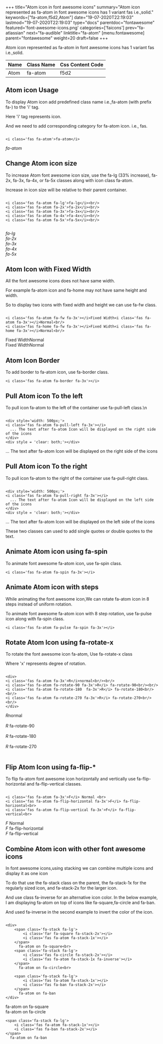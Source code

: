 +++
title="Atom icon in font awesome icons"
summary="Atom icon represented as fa-atom in font awesome icons has 1 variant fas i.e.,solid."
keywords=["fa-atom,f5d2,Atom"]
date="19-07-2020T22:19:03"
lastmod="19-07-2020T22:19:03"
type="docs"
parentdoc="fontawesome"
featured='font-awesome-icons.png'
categories=['faicons']
prev="fa-atlassian"
next="fa-audible"
linktitle="fa-atom"
[menu.fontawesome]
parent="fontawesome"
weight=20
draft=false
+++


Atom icon represented as fa-atom in font awesome icons has 1 variant fas i.e.,solid.

<div class='table-responsive'><table class='table'><thead><tr><th>Name</th><th>Class Name</th><th>Css Content Code</th></tr></thead><tbody><tr><td>Atom</td><td>fa-atom</td><td>f5d2</td></tr></tbody></table></div>



## Atom icon Usage

To display Atom icon add predefined class name i.e.,fa-atom (with prefix fa-) to the 'i' tag.

Here 'i' tag represents icon.

And we need to add corresponding category for fa-atom icon. i.e., fas.


```

<i class='fas fa-atom'>fa-atom</i>
```

<i class='fas fa-atom'>fa-atom</i>




## Change Atom icon size
To increase Atom font awesome icon size, use the fa-lg (33% increase), fa-2x, fa-3x, fa-4x, or fa-5x classes along with icon class fa-atom.

Increase in icon size will be relative to their parent container. 

```

<i class='fas fa-atom fa-lg'>fa-lg</i><br/>
<i class='fas fa-atom fa-2x'>fa-2x</i><br/>
<i class='fas fa-atom fa-3x'>fa-3x</i><br/>
<i class='fas fa-atom fa-4x'>fa-4x</i><br/>
<i class='fas fa-atom fa-5x'>fa-5x</i><br/>
            
```

<i class='fas fa-atom fa-lg'>fa-lg</i><br/>
<i class='fas fa-atom fa-2x'>fa-2x</i><br/>
<i class='fas fa-atom fa-3x'>fa-3x</i><br/>
<i class='fas fa-atom fa-4x'>fa-4x</i><br/>
<i class='fas fa-atom fa-5x'>fa-5x</i><br/>
            



## Atom Icon with Fixed Width 

All the font awesome icons does not have same width.

For example fa-atom icon and fa-home may not have same height and width.

So to display two icons with fixed width and height we can use fa-fw class.


```

<i class='fas fa-atom fa-fw fa-3x'></i>Fixed Width<i class='fas fa-atom fa-3x'></i>Normal<br/>
<i class='fas fa-home fa-fw fa-3x'></i>Fixed Width<i class='fas fa-home fa-3x'></i>Normal<br/>
```

<i class='fas fa-atom fa-fw fa-3x'></i>Fixed Width<i class='fas fa-atom fa-3x'></i>Normal<br/>
<i class='fas fa-home fa-fw fa-3x'></i>Fixed Width<i class='fas fa-home fa-3x'></i>Normal<br/>



## Atom Icon Border 

To add border to fa-atom icon, use fa-border class.


```
<i class='fas fa-atom fa-border fa-3x'></i>

```
<i class='fas fa-atom fa-border fa-3x'></i>





## Pull Atom icon To the left

To pull icon fa-atom to the left of the container use fa-pull-left class.\n

```

<div style='width: 500px;'>
<i class='fas fa-atom fa-pull-left fa-3x'></i>
  ... The text after fa-atom Icon will be displayed on the right side of the icons
</div>
<div style = 'clear: both;'></div>
```

<div style='width: 500px;'>
<i class='fas fa-atom fa-pull-left fa-3x'></i>
  ... The text after fa-atom Icon will be displayed on the right side of the icons
</div>
<div style = 'clear: both;'></div>




## Pull Atom icon To the right
To pull icon fa-atom to the right of the container use fa-pull-right class.

```

<div style='width: 500px;'>
<i class='fas fa-atom fa-pull-right fa-3x'></i>
  ... The text after fa-atom Icon will be displayed on the left side of the icons
</div>
<div style = 'clear: both;'></div>
```

<div style='width: 500px;'>
<i class='fas fa-atom fa-pull-right fa-3x'></i>
  ... The text after fa-atom Icon will be displayed on the left side of the icons
</div>
<div style = 'clear: both;'></div>

These two classes can used to add single quotes or double quotes to the text.


## Animate Atom icon using fa-spin
To animate font awesome fa-atom icon, use fa-spin class.

```
<i class='fas fa-atom fa-spin fa-3x'></i>
```
<i class='fas fa-atom fa-spin fa-3x'></i>




## Animate Atom icon with steps
While animating the font awesome icon,We can rotate fa-atom icon in 8 steps instead of uniform rotation.

To animate font awesome fa-atom icon with 8 step rotation, use fa-pulse icon along with fa-spin class.


```
<i class='fas fa-atom fa-pulse fa-spin fa-3x'></i>

```
<i class='fas fa-atom fa-pulse fa-spin fa-3x'></i>





## Rotate Atom Icon using fa-rotate-x
To rotate the font awesome icon fa-atom, Use fa-rotate-x class

Where 'x' represents degree of rotation.


```

<div>
<i class='fas fa-atom fa-3x'>R</i>normal<br/><br/>
<i class='fas fa-atom fa-rotate-90 fa-3x'>R</i> fa-rotate-90<br/><br/> 
<i class='fas fa-atom fa-rotate-180  fa-3x'>R</i> fa-rotate-180<br/><br/> 
<i class='fas fa-atom fa-rotate-270 fa-3x'>R</i> fa-rotate-270<br/><br/>
</div>
```

<div>
<i class='fas fa-atom fa-3x'>R</i>normal<br/><br/>
<i class='fas fa-atom fa-rotate-90 fa-3x'>R</i> fa-rotate-90<br/><br/> 
<i class='fas fa-atom fa-rotate-180  fa-3x'>R</i> fa-rotate-180<br/><br/> 
<i class='fas fa-atom fa-rotate-270 fa-3x'>R</i> fa-rotate-270<br/><br/>
</div>




## Flip Atom Icon using fa-flip-*
To flip fa-atom font awesome icon horizontally and vertically use fa-flip-horizontal and fa-flip-vertical classes. 

```

<i class='fas fa-atom fa-3x'>F</i> Normal <br>
<i class='fas fa-atom fa-flip-horizontal fa-3x'>F</i> fa-flip-horizontal<br>
<i class='fas fa-atom fa-flip-vertical fa-3x'>F</i> fa-flip-vertical<br>
```

<i class='fas fa-atom fa-3x'>F</i> Normal <br>
<i class='fas fa-atom fa-flip-horizontal fa-3x'>F</i> fa-flip-horizontal<br>
<i class='fas fa-atom fa-flip-vertical fa-3x'>F</i> fa-flip-vertical<br>




## Combine Atom icon with other font awesome icons
In font awesome icons,using stacking we can combine multiple icons and display it as one icon 

To do that use the fa-stack class on the parent, the fa-stack-1x for the regularly sized icon, and fa-stack-2x for the larger icon.

And use class fa-inverse for an alternative icon color. 
In the below example, I am displaying fa-atom on top of icons like fa-square,fa-circle and fa-ban.

And used fa-inverse in the second example to invert the color of the icon.

```

<div>
    <span class='fa-stack fa-lg'>
        <i class='far fa-square fa-stack-2x'></i>
        <i class='fas fa-atom fa-stack-1x'></i>
    </span>
      fa-atom on fa-square<br>
    <span class='fa-stack fa-lg'>
        <i class='fas fa-circle fa-stack-2x'></i>
        <i class='fas fa-atom fa-stack-1x fa-inverse'></i>
    </span>
      fa-atom on fa-circle<br>

    <span class='fa-stack fa-lg'>
        <i class='fas fa-atom fa-stack-1x'></i>
        <i class='fas fa-ban fa-stack-2x'></i>
    </span>
      fa-atom on fa-ban
</div>
```

<div>
    <span class='fa-stack fa-lg'>
        <i class='far fa-square fa-stack-2x'></i>
        <i class='fas fa-atom fa-stack-1x'></i>
    </span>
      fa-atom on fa-square<br>
    <span class='fa-stack fa-lg'>
        <i class='fas fa-circle fa-stack-2x'></i>
        <i class='fas fa-atom fa-stack-1x fa-inverse'></i>
    </span>
      fa-atom on fa-circle<br>

    <span class='fa-stack fa-lg'>
        <i class='fas fa-atom fa-stack-1x'></i>
        <i class='fas fa-ban fa-stack-2x'></i>
    </span>
      fa-atom on fa-ban
</div>






